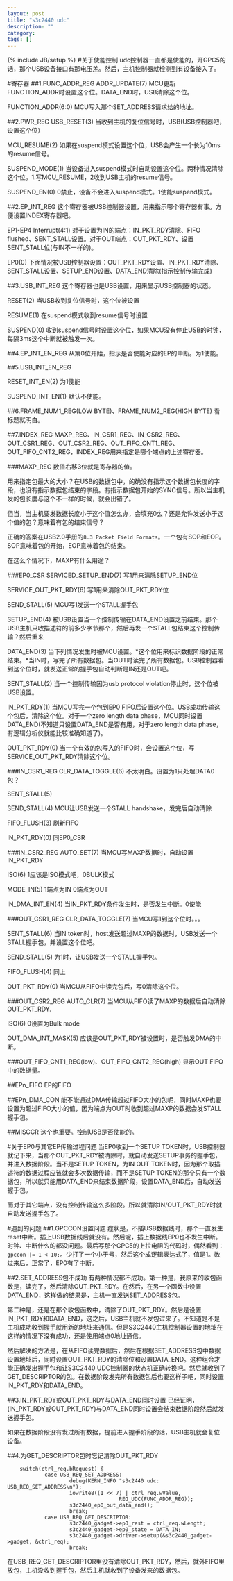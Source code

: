 ```yaml
---
layout: post
title: "s3c2440 udc"
description: ""
category: 
tags: []
---
```

{% include JB/setup %}
#关于使能控制
udc控制器一直都是使能的，开GPC5的话，那个USB设备接口有那电压差。然后，主机控制器就检测到有设备接入了。

#寄存器
##1.FUNC_ADDR_REG
ADDR_UPDATE(7) MCU更新FUNCTION_ADDR时设置这个位。DATA_END时，USB清除这个位。

FUNCTION_ADDR(6:0) MCU写入那个SET_ADDRESS请求给的地址。

##2.PWR_REG
USB_RESET(3) 当收到主机的复位信号时，USB(USB控制器吧，设置这个位）

MCU_RESUME(2) 如果在suspend模式设置这个位，USB会产生一个长为10ms的resume信号。

SUSPEND_MODE(1) 当设备进入suspend模式时自动设置这个位。两种情况清除这个位。1.写MCU_RESUME，2收到USB主机的resume信号。

SUSPEND_EN(0) 0禁止，设备不会进入suspend模式。1使能suspend模式。

##2.EP_INT_REG
这个寄存器被USB控制器设置，用来指示哪个寄存器有事。方便设置INDEX寄存器吧。

EP1-EP4 Interrupt(4:1) 对于设置为IN的端点：IN_PKT_RDY清除、FIFO flushed、SENT_STALL设置。对于OUT端点：OUT_PKT_RDY、设置SENT_STALL位(与IN不一样的)。

EP0(0) 下面情况被USB控制器设置：OUT_PKT_RDY设置、IN_PKT_RDY清除、SENT_STALL设置、SETUP_END设置、DATA_END清除(指示控制传输完成)

##3.USB_INT_REG
这个寄存器也是USB设置，用来显示USB控制器的状态。

RESET(2) 当USB收到复位信号时，这个位被设置

RESUME(1) 在suspend模式收到resume信号时设置

SUSPEND(0) 收到suspend信号时设置这个位，如果MCU没有停止USB的时钟，每隔3ms这个中断就被触发一次。

##4.EP_INT_EN_REG
从第0位开始，指示是否使能对应的EP的中断。为1使能。

##5.USB_INT_EN_REG

RESET_INT_EN(2) 为1使能

SUSPEND_INT_EN(1) 默认不使能。

##6.FRAME_NUM1_REG(LOW BYTE)、FRAME_NUM2_REG(HIGH BYTE)
看标题就明白。

##7.INDEX_REG
MAXP_REG、IN_CSR1_REG、IN_CSR2_REG、OUT_CSR1_REG、OUT_CSR2_REG、OUT_FIFO_CNT1_REG、OUT_FIFO_CNT2_REG，INDEX_REG用来指定是哪个端点的上述寄存器。

###MAXP_REG
数值右移3位就是寄存器的值。

用来指定包最大的大小？在USB的数据包中，的确没有指示这个数据包长度的字段，也没有指示数据包结束的字段。有指示数据包开始的SYNC信号。所以当主机发的包长度与这个不一样的时候，就会出错了。

但当，当主机要发数据长度小于这个值怎么办，会填充0么？还是允许发送小于这个值的包？意味着有包的结束信号？

正确的答案在USB2.0手册的`8.3 Packet Field Formats`。一个包有SOP和EOP。SOP意味着包的开始，EOP意味着包的结束。

在这么个情况下，MAXP有什么用途？

###EP0_CSR
SERVICED_SETUP_END(7) 写1用来清除SETUP_END位

SERVICE_OUT_PKT_RDY(6) 写1用来清除OUT_PKT_RDY位

SEND_STALL(5) MCU写1发送一个STALL握手包

SETUP_END(4) 被USB设置当一个控制传输在DATA_END设置之前结束。那个USB主机只收描述符的前多少字节那个，然后再发一个STALL包结束这个控制传输？然后重来

DATA_END(3) 当下列情况发生时被MCU设置。*这个位用来标识数据阶段的正常结束。*当IN时，写完了所有数据包。当OUT时读完了所有数据包。USB控制器看到这个位时，就发送正常的握手包自动判断是IN还是OUT吧。

SENT_STALL(2) 当一个控制传输因为usb protocol violation停止时，这个位被USB设置。

IN_PKT_RDY(1) 当MCU写完一个包到EP0 FIFO后设置这个位。USB成功传输这个包后，清除这个位。对于一个zero length data phase，MCU同时设置DATA_END(不知道只设置DATA_END是否有用，对于zero length data phase，有逻辑分析仪就能比较准确知道了)。

OUT_PKT_RDY(0) 当一个有效的包写入的FIFO时，会设置这个位，写SERVICE_OUT_PKT_RDY清除这个位。

###IN_CSR1_REG
CLR_DATA_TOGGLE(6) 不太明白。设置为1只处理DATA0包？

SENT_STALL(5)

SEND_STALL(4) MCU让USB发送一个STALL handshake，发完后自动清除

FIFO_FLUSH(3) 刷新FIFO

IN_PKT_RDY(0) 同EP0_CSR

###IN_CSR2_REG
AUTO_SET(7) 当MCU写MAXP数据时，自动设置IN_PKT_RDY

ISO(6) 1应该是ISO模式吧，0BULK模式

MODE_IN(5) 1端点为IN 0端点为OUT

IN_DMA_INT_EN(4) 当IN_PKT_RDY条件发生时，是否发生中断。0使能

###OUT_CSR1_REG
CLR_DATA_TOGGLE(7) 当MCU写1到这个位时。。。

SENT_STALL(6) 当IN token时，host发送超过MAXP的数据时，USB发送一个STALL握手包，并设置这个位吧。

SEND_STALL(5) 为1时，让USB发送一个STALL握手包。

FIFO_FLUSH(4) 同上

OUT_PKT_RDY(0) 当MCU从FIFO中读完包后，写0清除这个位。

###OUT_CSR2_REG
AUTO_CLR(7) 当MCU从FIFO读了MAXP的数据后自动清除OUT_PKT_RDY.

ISO(6) 0设置为Bulk mode

OUT_DMA_INT_MASK(5) 应该是OUT_PKT_RDY被设置时，是否触发DMA的中断。

###OUT_FIFO_CNT1_REG(low)、OUT_FIFO_CNT2_REG(high)
显示OUT FIFO中的数据量。

##EPn_FIFO
EP的FIFO

##EPn_DMA_CON
能不能通过DMA传输超过FIFO大小的包呢，同时MAXP也要设置为超过FIFO大小的值，因为端点为OUT时收到超过MAXP的数据会发STALL握手包。

##MISCCR
这个也重要。控制USB是否使能的。

#关于EP0与其它EP传输过程问题
当EP0收到一个SETUP TOKEN时，USB控制器就记下来，当那个OUT_PKT_RDY被清除时，就自动发送SETUP事务的握手包，并进入数据阶段。当不是SETUP TOKEN，为IN OUT TOKEN时，因为那个取描述符的数据过程应该就会多次数据传输，而不是SETUP TOKEN的那个只有一个数据包，所以就只能用DATA_END来结束数据阶段，设置DATA_END后，自动发送握手包。

而对于其它端点，没有控制传输这么多阶段。所以就清除IN/OUT_PKT_RDY时就自动发送握手包了。

#遇到的问题
##1.GPCCON设置问题
症状是，不插USB数据线时，那个一直发生reset中断。插上USB数据线后就没有。然后呢，插上数据线EP0也不发生中断。时钟、中断什么的都没问题。最后写那个GPC5的上拉电阻的代码时，偶然看到：`gpccon |= 1 < 10;`。少打了一个小于号，然后这个成逻辑表达式了，值是1。改过来后，正常了，EP0有了中断。

##2.SET_ADDRESS包不成功
有两种情况都不成功。第一种是，我原来的收包函数是，读完了，然后清除OUT_PKT_RDY。在然后，在另一个函数中设置DATA_END，这样做的结果是，主机一直发送SET_ADDRESS包。

第二种是，还是在那个收包函数中，清除了OUT_PKT_RDY。然后是设置IN_PKT_RDY和DATA_END，这之后，USB主机就不发包过来了。不知道是不是主机成功收到握手就用新的地址来通信。但是S3C2440主机控制器设置的地址在这样的情况下没有成功，还是使用端点0地址通信。

然后解决的方法是，在从FIFO读完数据后，然后在根据SET_ADDRESS包中数据设置地址后，同时设置OUT_PKT_RDY的清除位和设置DATA_END。这种组合才能正确发出握手包和让S3C2440 UDC控制器的状态机正确转换吧。然后就收到了GET_DESCRIPTOR的包。在数据阶段发完所有数据包后也要这样子吧，同时设置IN_PKT_RDY和DATA_END。

##3.IN_PKT_RDY或OUT_PKT_RDY与DATA_END同时设置
已经证明，(IN_PKT_RDY或OUT_PKT_RDY)与DATA_END同时设置会结束数据阶段然后就发送握手包。

如果在数据阶段没有发过所有数据，提前进入握手阶段的话，USB主机就会复位设备。

##4.为GET_DESCRIPTOR包时忘记清除OUT_PKT_RDY

        switch(ctrl_req.bRequest) {
                case USB_REQ_SET_ADDRESS:
                        debug(KERN_INFO "s3c2440 udc: USB_REQ_SET_ADDRESS\n");
                        iowrite8((1 << 7) | ctrl_req.wValue,
                                        REG_UDC(FUNC_ADDR_REG));
                        s3c2440_ep0_out_data_end();
                        break;
                case USB_REQ_GET_DESCRIPTOR:
                        s3c2440_gadget->ep0_rest = ctrl_req.wLength;
                        s3c2440_gadget->ep0_state = DATA_IN;
                        s3c2440_gadget->driver->setup(&s3c2440_gadget->gadget, &ctrl_req);
                        break;

在USB_REQ_GET_DESCRIPTOR里没有清除OUT_PKT_RDY，然后，就外FIFO里放包，主机没收到握手包，然后主机就收到了设备发来的数据包。


